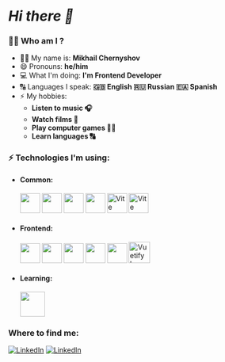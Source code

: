 # ***Hi there 👋***

### :man_technologist: Who am I ?<br>

* 🙋‍♂️ My name is: **Mikhail Chernyshov**
* 😄 Pronouns: **he/him**
* 💻 What I'm doing: **I'm Frontend Developer**
* 🔠 Languages I speak: **🇬🇧 English 🇷🇺 Russian 🇪🇦 Spanish**
* ⚡️ My hobbies:
    - **Listen to music 🎧**
    - **Watch films 🍿**
    - **Play computer games 👨‍💻**
    - **Learn languages 🔠**

### ⚡️ Technologies I'm using:
* <div>
  <h4 display="inline"><bold>Common:</bold></h4>
  <img height="40" src="https://user-images.githubusercontent.com/25181517/192108372-f71d70ac-7ae6-4c0d-8395-51d8870c2ef0.png">
  <img height="40" src="https://user-images.githubusercontent.com/25181517/192108891-d86b6220-e232-423a-bf5f-90903e6887c3.png">
  <img height="40" src="https://user-images.githubusercontent.com/25181517/121401671-49102800-c959-11eb-9f6f-74d49a5e1774.png">
  <img height="40" src="https://user-images.githubusercontent.com/25181517/183049794-a3dfaddd-22ee-4ffe-b0b4-549ccd4879f9.png">
  <img height="40" src="https://vitejs.dev/logo.svg" alt="Vite logo">
  <img height="40" src="https://www.vectorlogo.zone/logos/netlify/netlify-icon.svg" alt="Vite logo">
</div>

* <div>
  <h4><bold>Frontend:</bold></h4>
  <img height="40" src="https://user-images.githubusercontent.com/25181517/192158954-f88b5814-d510-4564-b285-dff7d6400dad.png"> 
  <img height="40" src="https://user-images.githubusercontent.com/25181517/183898674-75a4a1b1-f960-4ea9-abcb-637170a00a75.png">
  <img height="40" src="https://user-images.githubusercontent.com/25181517/192158956-48192682-23d5-4bfc-9dfb-6511ade346bc.png">
  <img height="40" src="https://user-images.githubusercontent.com/25181517/117447155-6a868a00-af3d-11eb-9cfe-245df15c9f3f.png">
  <img height="40" src="https://user-images.githubusercontent.com/25181517/117448124-a2da9800-af3e-11eb-85d2-bd1b69b65603.png">
  <img alt="Vuetify Logo" height="43" src="https://cdn.vuetifyjs.com/images/logos/logo.svg">
</div>

* <div>
    <h4><bold>Learning:</bold></h4>
  <img height="50" src="https://user-images.githubusercontent.com/25181517/183897015-94a058a6-b86e-4e42-a37f-bf92061753e5.png">
</div>

### Where to find me:
<p>
  <a href="https://www.linkedin.com/in/chernyshov-mikhail-al/" target="_blank"><img alt="LinkedIn" src="https://img.shields.io/badge/linkedin-%230077B5.svg?&style=for-the-badge&logo=linkedin&logoColor=white" /></a>
      <a href="https://www.instagram.com/michael.chernyshov/" target="_blank"><img alt="LinkedIn" src="https://img.shields.io/badge/Instagram-E4405F?style=for-the-badge&logo=instagram&logoColor=white" /></a>
</p>
